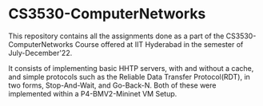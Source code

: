 # CS3530-ComputerNetworks

This repository contains all the assignments done as a part of the CS3530-ComputerNetworks Course offered at IIT Hyderabad in the semester of July-December'22.

It consists of implementing basic HHTP servers, with and without a cache, and simple protocols such as the Reliable Data Transfer Protocol(RDT), in two forms, Stop-And-Wait, and Go-Back-N. Both of these were implemented within a P4-BMV2-Mininet VM Setup.
